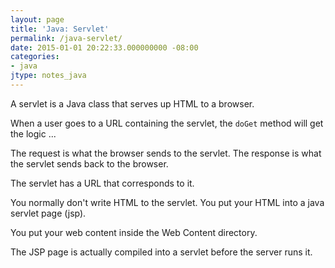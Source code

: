 ```yaml
---
layout: page
title: 'Java: Servlet'
permalink: /java-servlet/
date: 2015-01-01 20:22:33.000000000 -08:00
categories:
- java
jtype: notes_java
---
```


A servlet is a Java class that serves up HTML to a browser.

When a user goes to a URL containing the servlet, the `doGet` method will get the logic ...

The request is what the browser sends to the servlet. The response is what the servlet sends back to the browser.

The servlet has a URL that corresponds to it.

You normally don't write HTML to the servlet. You put your HTML into a java servlet page (jsp).

You put your web content inside the Web Content directory.

The JSP page is actually compiled into a servlet before the server runs it.
